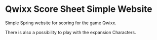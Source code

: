 # Qwixx Score Sheet Simple Website

Simple Spring website for scoring for the game Qwixx. 

There is also a possibility to play with the expansion Characters.
